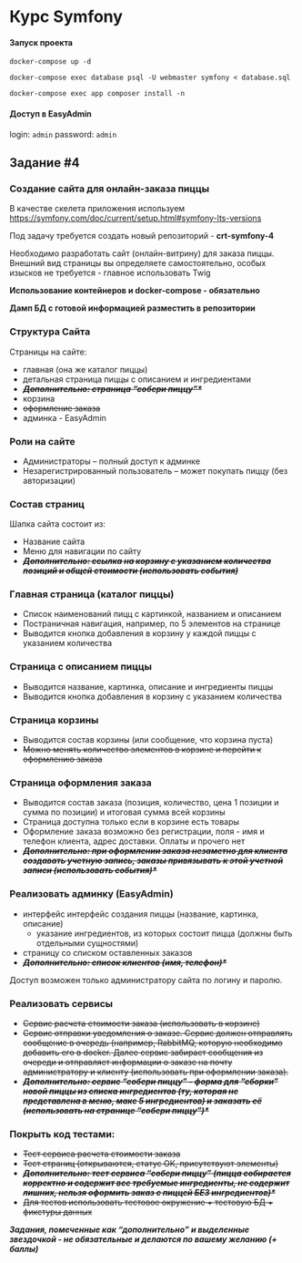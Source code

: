 # Курс Symfony #

#### Запуск проекта ####

`docker-compose up -d`

`docker-compose exec database psql -U webmaster symfony < database.sql`

`docker-compose exec app composer install -n`

#### Доступ в EasyAdmin ####

login: `admin`
password: `admin`

## Задание #4 ##

### Создание сайта для онлайн-заказа пиццы ###

В качестве скелета приложения используем
https://symfony.com/doc/current/setup.html#symfony-lts-versions

Под задачу требуется создать новый репозиторий - **crt-symfony-4**

Необходимо разработать сайт (онлайн-витрину) для заказа пиццы. Внешний
вид страницы вы определяете самостоятельно, особых изысков не требуется - главное использовать Twig

**Использование контейнеров и docker-compose - обязательно**

**Дамп БД с готовой информацией разместить в репозитории**

### Структура Сайта ###

Страницы на сайте:

- главная (она же каталог пиццы)
- детальная страница пиццы с описанием и ингредиентами
- ~~**_Дополнительно: страница “собери пиццу”*_**~~
- корзина
- ~~оформление заказа~~
- админка - EasyAdmin

### Роли на сайте ###

- Администраторы – полный доступ к админке
- Незарегистрированный пользователь – может покупать пиццу (без авторизации)

### Состав страниц ###

Шапка сайта состоит из:

- Название сайта
- Меню для навигации по сайту
- ~~**_Дополнительно: ссылка на корзину с указанием количества позиций и общей стоимости (использовать события)_**~~

### Главная страница (каталог пиццы) ###

- Список наименований пицц с картинкой, названием и описанием
- Постраничная навигация, например, по 5 элементов на странице
- Выводится кнопка добавления в корзину у каждой пиццы с указанием количества

### Страница с описанием пиццы ###

- Выводится название, картинка, описание и ингредиенты пиццы
- Выводится кнопка добавления в корзину с указанием количества

### Страница корзины ###

- Выводится состав корзины (или сообщение, что корзина пуста)
- ~~Можно менять количество элементов в корзине и перейти к оформлению заказа~~

### Страница оформления заказа ###

- Выводится состав заказа (позиция, количество, цена 1 позиции и сумма по позиции) и итоговая сумма всей корзины
- Страница доступна только если в корзине есть товары
- Оформление заказа возможно без регистрации, поля - имя и телефон клиента, адрес доставки. Оплаты и прочего нет
- ~~**_Дополнительно: при оформлении заказа незаметно для клиента создавать учетную запись, заказы привязывать к этой учетной записи (использовать события)*_**~~

### Реализовать админку (EasyAdmin) ###

- интерфейс интерфейс создания пиццы (название, картинка, описание)
    - указание ингредиентов, из которых состоит пицца (должны быть отдельными сущностями)
- страницу со списком оставленных заказов
- ~~**_Дополнительно: список клиентов (имя, телефон)*_**~~

Доступ возможен только администратору сайта по логину и паролю.

### Реализовать сервисы ###

- ~~Сервис расчета стоимости заказа (использовать в корзине)~~
- ~~Сервис отправки уведомления о заказе. Сервис должен отправлять сообщение в очередь (например, RabbitMQ, которую необходимо добавить его в docker. Далее сервис забирает сообщения из очереди и отправляет информации о заказе на почту администратору и клиенту (использовать при оформлении заказа).~~
- ~~**_Дополнительно: сервис “собери пиццу” - форма для “сборки” новой пиццы из списка ингредиентов (ту, которая не представлена в меню, макс 5 ингредиентов) и заказать её (использовать на странице “собери пиццу”)*_**~~

### Покрыть код тестами: ###

- ~~Тест сервиса расчета стоимости заказа~~
- ~~Тест страниц (открываются, статус ОК, присутствуют элементы)~~
- ~~**_Дополнительно: тест сервиса “собери пиццу” (пицца собирается корректно и содержит все требуемые ингредиенты, не содержит лишних, нельзя оформить заказ с пиццей БЕЗ ингредиентов)*_**~~
- ~~Для тестов использовать тестовое окружение + тестовую БД + фикстуры данных~~

**_Задания, помеченные как “дополнительно” и выделенные звездочкой - не обязательные и делаются по вашему желанию (+ баллы)_**


